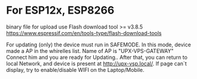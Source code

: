 # For ESP12x, ESP8266
binary file for upload use Flash download tool >= v3.8.5   
https://www.espressif.com/en/tools-type/flash-download-tools

For updating (only) the device must run in SAFEMODE. In this mode, device made a AP in the whirelles list. Name of AP is "UPX-VPS-GATEWAY" Connect him and you are ready for Updating.. 
After that, you can return to local Network, and device is present at http://upx-vsp.local/. If page can`t display, try to enable/disable WIFI on the Laptop/Mobile.
